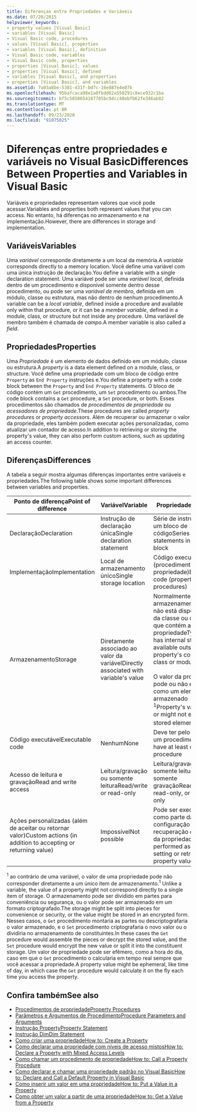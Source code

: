 ```yaml
---
title: Diferenças entre Propriedades e Variáveis
ms.date: 07/20/2015
helpviewer_keywords:
- property values [Visual Basic]
- variables [Visual Basic]
- Visual Basic code, procedures
- values [Visual Basic], properties
- variables [Visual Basic], definition
- Visual Basic code, variables
- Visual Basic code, properties
- properties [Visual Basic], values
- properties [Visual Basic], defined
- variables [Visual Basic], and properties
- properties [Visual Basic], and variables
ms.assetid: 7a03a8be-5381-431f-bd7c-16e887e4e07b
ms.openlocfilehash: 95bafcaca98e1a0fbdd62a550291c8ece932c1ba
ms.sourcegitcommit: bf5c5850654187705bc94cc40ebfb62fe346ab02
ms.translationtype: MT
ms.contentlocale: pt-BR
ms.lasthandoff: 09/23/2020
ms.locfileid: "91075025"
---
```

# <a name="differences-between-properties-and-variables-in-visual-basic"></a><span data-ttu-id="b6e07-102">Diferenças entre propriedades e variáveis no Visual Basic</span><span class="sxs-lookup"><span data-stu-id="b6e07-102">Differences Between Properties and Variables in Visual Basic</span></span>

<span data-ttu-id="b6e07-103">Variáveis e propriedades representam valores que você pode acessar.</span><span class="sxs-lookup"><span data-stu-id="b6e07-103">Variables and properties both represent values that you can access.</span></span> <span data-ttu-id="b6e07-104">No entanto, há diferenças no armazenamento e na implementação.</span><span class="sxs-lookup"><span data-stu-id="b6e07-104">However, there are differences in storage and implementation.</span></span>  
  
## <a name="variables"></a><span data-ttu-id="b6e07-105">Variáveis</span><span class="sxs-lookup"><span data-stu-id="b6e07-105">Variables</span></span>  

 <span data-ttu-id="b6e07-106">Uma *variável* corresponde diretamente a um local da memória.</span><span class="sxs-lookup"><span data-stu-id="b6e07-106">A *variable* corresponds directly to a memory location.</span></span> <span data-ttu-id="b6e07-107">Você define uma variável com uma única instrução de declaração.</span><span class="sxs-lookup"><span data-stu-id="b6e07-107">You define a variable with a single declaration statement.</span></span> <span data-ttu-id="b6e07-108">Uma variável pode ser uma *variável local*, definida dentro de um procedimento e disponível somente dentro desse procedimento, ou pode ser uma *variável de membro*, definida em um módulo, classe ou estrutura, mas não dentro de nenhum procedimento.</span><span class="sxs-lookup"><span data-stu-id="b6e07-108">A variable can be a *local variable*, defined inside a procedure and available only within that procedure, or it can be a *member variable*, defined in a module, class, or structure but not inside any procedure.</span></span> <span data-ttu-id="b6e07-109">Uma variável de membro também é chamada de *campo*.</span><span class="sxs-lookup"><span data-stu-id="b6e07-109">A member variable is also called a *field*.</span></span>  
  
## <a name="properties"></a><span data-ttu-id="b6e07-110">Propriedades</span><span class="sxs-lookup"><span data-stu-id="b6e07-110">Properties</span></span>  

 <span data-ttu-id="b6e07-111">Uma *Propriedade* é um elemento de dados definido em um módulo, classe ou estrutura.</span><span class="sxs-lookup"><span data-stu-id="b6e07-111">A *property* is a data element defined on a module, class, or structure.</span></span> <span data-ttu-id="b6e07-112">Você define uma propriedade com um bloco de código entre `Property` as `End Property` instruções e.</span><span class="sxs-lookup"><span data-stu-id="b6e07-112">You define a property with a code block between the `Property` and `End Property` statements.</span></span> <span data-ttu-id="b6e07-113">O bloco de código contém um `Get` procedimento, um `Set` procedimento ou ambos.</span><span class="sxs-lookup"><span data-stu-id="b6e07-113">The code block contains a `Get` procedure, a `Set` procedure, or both.</span></span> <span data-ttu-id="b6e07-114">Esses procedimentos são chamados de *procedimentos de propriedade* ou *acessadores de propriedade*.</span><span class="sxs-lookup"><span data-stu-id="b6e07-114">These procedures are called *property procedures* or *property accessors*.</span></span> <span data-ttu-id="b6e07-115">Além de recuperar ou armazenar o valor da propriedade, eles também podem executar ações personalizadas, como atualizar um contador de acesso.</span><span class="sxs-lookup"><span data-stu-id="b6e07-115">In addition to retrieving or storing the property's value, they can also perform custom actions, such as updating an access counter.</span></span>  
  
## <a name="differences"></a><span data-ttu-id="b6e07-116">Diferenças</span><span class="sxs-lookup"><span data-stu-id="b6e07-116">Differences</span></span>  

 <span data-ttu-id="b6e07-117">A tabela a seguir mostra algumas diferenças importantes entre variáveis e propriedades.</span><span class="sxs-lookup"><span data-stu-id="b6e07-117">The following table shows some important differences between variables and properties.</span></span>  
  
|<span data-ttu-id="b6e07-118">Ponto de diferença</span><span class="sxs-lookup"><span data-stu-id="b6e07-118">Point of difference</span></span>|<span data-ttu-id="b6e07-119">Variável</span><span class="sxs-lookup"><span data-stu-id="b6e07-119">Variable</span></span>|<span data-ttu-id="b6e07-120">Propriedade</span><span class="sxs-lookup"><span data-stu-id="b6e07-120">Property</span></span>|  
|-------------------------|--------------|--------------|  
|<span data-ttu-id="b6e07-121">Declaração</span><span class="sxs-lookup"><span data-stu-id="b6e07-121">Declaration</span></span>|<span data-ttu-id="b6e07-122">Instrução de declaração única</span><span class="sxs-lookup"><span data-stu-id="b6e07-122">Single declaration statement</span></span>|<span data-ttu-id="b6e07-123">Série de instruções em um bloco de código</span><span class="sxs-lookup"><span data-stu-id="b6e07-123">Series of statements in a code block</span></span>|  
|<span data-ttu-id="b6e07-124">Implementação</span><span class="sxs-lookup"><span data-stu-id="b6e07-124">Implementation</span></span>|<span data-ttu-id="b6e07-125">Local de armazenamento único</span><span class="sxs-lookup"><span data-stu-id="b6e07-125">Single storage location</span></span>|<span data-ttu-id="b6e07-126">Código executável (procedimentos de propriedade)</span><span class="sxs-lookup"><span data-stu-id="b6e07-126">Executable code (property procedures)</span></span>|  
|<span data-ttu-id="b6e07-127">Armazenamento</span><span class="sxs-lookup"><span data-stu-id="b6e07-127">Storage</span></span>|<span data-ttu-id="b6e07-128">Diretamente associado ao valor da variável</span><span class="sxs-lookup"><span data-stu-id="b6e07-128">Directly associated with variable's value</span></span>|<span data-ttu-id="b6e07-129">Normalmente, o armazenamento interno não está disponível fora da classe ou do módulo que contém a propriedade</span><span class="sxs-lookup"><span data-stu-id="b6e07-129">Typically has internal storage not available outside the property's containing class or module</span></span><br /><br /> <span data-ttu-id="b6e07-130">O valor da propriedade pode ou não existir como um elemento armazenado <sup>1</sup></span><span class="sxs-lookup"><span data-stu-id="b6e07-130">Property's value might or might not exist as a stored element <sup>1</sup></span></span>|  
|<span data-ttu-id="b6e07-131">Código executável</span><span class="sxs-lookup"><span data-stu-id="b6e07-131">Executable code</span></span>|<span data-ttu-id="b6e07-132">Nenhum</span><span class="sxs-lookup"><span data-stu-id="b6e07-132">None</span></span>|<span data-ttu-id="b6e07-133">Deve ter pelo menos um procedimento</span><span class="sxs-lookup"><span data-stu-id="b6e07-133">Must have at least one procedure</span></span>|  
|<span data-ttu-id="b6e07-134">Acesso de leitura e gravação</span><span class="sxs-lookup"><span data-stu-id="b6e07-134">Read and write access</span></span>|<span data-ttu-id="b6e07-135">Leitura/gravação ou somente leitura</span><span class="sxs-lookup"><span data-stu-id="b6e07-135">Read/write or read-only</span></span>|<span data-ttu-id="b6e07-136">Leitura/gravação, somente leitura ou somente gravação</span><span class="sxs-lookup"><span data-stu-id="b6e07-136">Read/write, read-only, or write-only</span></span>|  
|<span data-ttu-id="b6e07-137">Ações personalizadas (além de aceitar ou retornar valor)</span><span class="sxs-lookup"><span data-stu-id="b6e07-137">Custom actions (in addition to accepting or returning value)</span></span>|<span data-ttu-id="b6e07-138">Impossível</span><span class="sxs-lookup"><span data-stu-id="b6e07-138">Not possible</span></span>|<span data-ttu-id="b6e07-139">Pode ser executado como parte da configuração ou da recuperação do valor da propriedade</span><span class="sxs-lookup"><span data-stu-id="b6e07-139">Can be performed as part of setting or retrieving property value</span></span>|  
  
 <span data-ttu-id="b6e07-140"><sup>1</sup> ao contrário de uma variável, o valor de uma propriedade pode não corresponder diretamente a um único item de armazenamento.</span><span class="sxs-lookup"><span data-stu-id="b6e07-140"><sup>1</sup> Unlike a variable, the value of a property might not correspond directly to a single item of storage.</span></span> <span data-ttu-id="b6e07-141">O armazenamento pode ser dividido em partes para conveniência ou segurança, ou o valor pode ser armazenado em um formato criptografado.</span><span class="sxs-lookup"><span data-stu-id="b6e07-141">The storage might be split into pieces for convenience or security, or the value might be stored in an encrypted form.</span></span> <span data-ttu-id="b6e07-142">Nesses casos, o `Get` procedimento montaria as partes ou descriptografaria o valor armazenado, e o `Set` procedimento criptografaria o novo valor ou o dividiria no armazenamento de constituintes.</span><span class="sxs-lookup"><span data-stu-id="b6e07-142">In these cases the `Get` procedure would assemble the pieces or decrypt the stored value, and the `Set` procedure would encrypt the new value or split it into the constituent storage.</span></span> <span data-ttu-id="b6e07-143">Um valor de propriedade pode ser efêmero, como a hora do dia, caso em que o `Get` procedimento o calcularia em tempo real sempre que você acessar a propriedade.</span><span class="sxs-lookup"><span data-stu-id="b6e07-143">A property value might be ephemeral, like time of day, in which case the `Get` procedure would calculate it on the fly each time you access the property.</span></span>  
  
## <a name="see-also"></a><span data-ttu-id="b6e07-144">Confira também</span><span class="sxs-lookup"><span data-stu-id="b6e07-144">See also</span></span>

- [<span data-ttu-id="b6e07-145">Procedimentos de propriedade</span><span class="sxs-lookup"><span data-stu-id="b6e07-145">Property Procedures</span></span>](./property-procedures.md)
- [<span data-ttu-id="b6e07-146">Parâmetros e Argumentos de Procedimento</span><span class="sxs-lookup"><span data-stu-id="b6e07-146">Procedure Parameters and Arguments</span></span>](./procedure-parameters-and-arguments.md)
- [<span data-ttu-id="b6e07-147">Instrução Property</span><span class="sxs-lookup"><span data-stu-id="b6e07-147">Property Statement</span></span>](../../../language-reference/statements/property-statement.md)
- [<span data-ttu-id="b6e07-148">Instrução Dim</span><span class="sxs-lookup"><span data-stu-id="b6e07-148">Dim Statement</span></span>](../../../language-reference/statements/dim-statement.md)
- [<span data-ttu-id="b6e07-149">Como criar uma propriedade</span><span class="sxs-lookup"><span data-stu-id="b6e07-149">How to: Create a Property</span></span>](./how-to-create-a-property.md)
- [<span data-ttu-id="b6e07-150">Como declarar uma propriedade com níveis de acesso mistos</span><span class="sxs-lookup"><span data-stu-id="b6e07-150">How to: Declare a Property with Mixed Access Levels</span></span>](./how-to-declare-a-property-with-mixed-access-levels.md)
- [<span data-ttu-id="b6e07-151">Como chamar um procedimento de propriedade</span><span class="sxs-lookup"><span data-stu-id="b6e07-151">How to: Call a Property Procedure</span></span>](./how-to-call-a-property-procedure.md)
- [<span data-ttu-id="b6e07-152">Como declarar e chamar uma propriedade padrão no Visual Basic</span><span class="sxs-lookup"><span data-stu-id="b6e07-152">How to: Declare and Call a Default Property in Visual Basic</span></span>](./how-to-declare-and-call-a-default-property.md)
- [<span data-ttu-id="b6e07-153">Como inserir um valor em uma propriedade</span><span class="sxs-lookup"><span data-stu-id="b6e07-153">How to: Put a Value in a Property</span></span>](./how-to-put-a-value-in-a-property.md)
- [<span data-ttu-id="b6e07-154">Como obter um valor a partir de uma propriedade</span><span class="sxs-lookup"><span data-stu-id="b6e07-154">How to: Get a Value from a Property</span></span>](./how-to-get-a-value-from-a-property.md)
